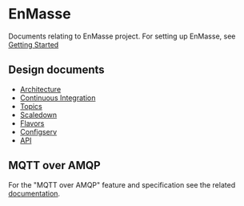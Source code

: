 # EnMasse

Documents relating to EnMasse project. For setting up EnMasse, see [Getting Started](getting-started/README.md)

## Design documents

   * [Architecture](overview/architecture.md)
   * [Continuous Integration](ci/README.md)
   * [Topics](topics/design.md)
   * [Scaledown](scaledown/design.md)
   * [Flavors](flavors/design.md)
   * [Configserv](configserv/README.md)
   * [API](api/README.md)

## MQTT over AMQP

For the "MQTT over AMQP" feature and specification see the related [documentation](mqtt-over-amqp/README.md).
